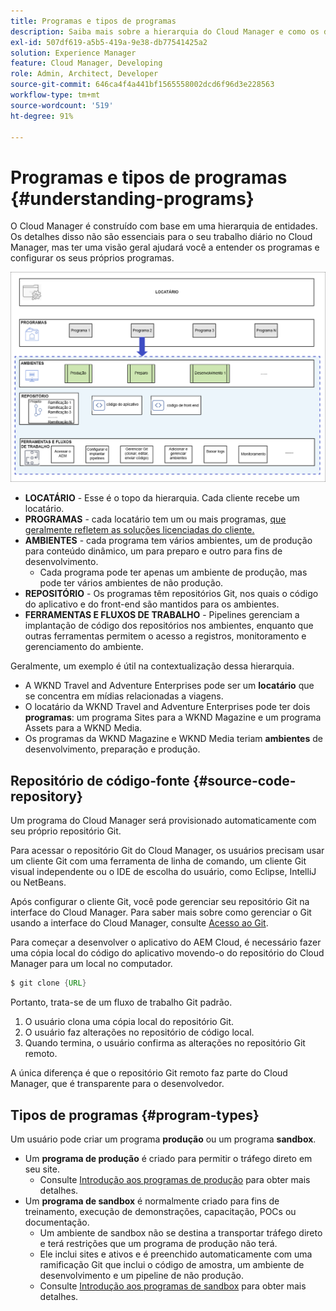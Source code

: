 ```yaml
---
title: Programas e tipos de programas
description: Saiba mais sobre a hierarquia do Cloud Manager e como os diferentes tipos de programas se encaixam em sua estrutura e a diferença entre eles.
exl-id: 507df619-a5b5-419a-9e38-db77541425a2
solution: Experience Manager
feature: Cloud Manager, Developing
role: Admin, Architect, Developer
source-git-commit: 646ca4f4a441bf1565558002dcd6f96d3e228563
workflow-type: tm+mt
source-wordcount: '519'
ht-degree: 91%

---
```



# Programas e tipos de programas {#understanding-programs}

O Cloud Manager é construído com base em uma hierarquia de entidades. Os detalhes disso não são essenciais para o seu trabalho diário no Cloud Manager, mas ter uma visão geral ajudará você a entender os programas e configurar os seus próprios programas.

![Hierarquia do Cloud Manager](assets/program-types1.png)

* **LOCATÁRIO** - Esse é o topo da hierarquia. Cada cliente recebe um locatário.
* **PROGRAMAS** - cada locatário tem um ou mais programas, [que geralmente refletem as soluções licenciadas do cliente.](introduction-production-programs.md)
* **AMBIENTES** - cada programa tem vários ambientes, um de produção para conteúdo dinâmico, um para preparo e outro para fins de desenvolvimento.
   * Cada programa pode ter apenas um ambiente de produção, mas pode ter vários ambientes de não produção.
* **REPOSITÓRIO** - Os programas têm repositórios Git, nos quais o código do aplicativo e do front-end são mantidos para os ambientes.
* **FERRAMENTAS E FLUXOS DE TRABALHO** - Pipelines gerenciam a implantação de código dos repositórios nos ambientes, enquanto que outras ferramentas permitem o acesso a registros, monitoramento e gerenciamento do ambiente.

Geralmente, um exemplo é útil na contextualização dessa hierarquia.

* A WKND Travel and Adventure Enterprises pode ser um **locatário** que se concentra em mídias relacionadas a viagens.
* O locatário da WKND Travel and Adventure Enterprises pode ter dois **programas**: um programa Sites para a WKND Magazine e um programa Assets para a WKND Media.
* Os programas da WKND Magazine e WKND Media teriam **ambientes** de desenvolvimento, preparação e produção.

## Repositório de código-fonte {#source-code-repository}

Um programa do Cloud Manager será provisionado automaticamente com seu próprio repositório Git.

Para acessar o repositório Git do Cloud Manager, os usuários precisam usar um cliente Git com uma ferramenta de linha de comando, um cliente Git visual independente ou o IDE de escolha do usuário, como Eclipse, IntelliJ ou NetBeans.

Após configurar o cliente Git, você pode gerenciar seu repositório Git na interface do Cloud Manager. Para saber mais sobre como gerenciar o Git usando a interface do Cloud Manager, consulte [Acesso ao Git](/help/implementing/cloud-manager/managing-code/accessing-repos.md).

Para começar a desenvolver o aplicativo do AEM Cloud, é necessário fazer uma cópia local do código do aplicativo movendo-o do repositório do Cloud Manager para um local no computador.

```java
$ git clone {URL}
```

Portanto, trata-se de um fluxo de trabalho Git padrão.

1. O usuário clona uma cópia local do repositório Git.
1. O usuário faz alterações no repositório de código local.
1. Quando termina, o usuário confirma as alterações no repositório Git remoto.

A única diferença é que o repositório Git remoto faz parte do Cloud Manager, que é transparente para o desenvolvedor.

## Tipos de programas {#program-types}

Um usuário pode criar um programa **produção** ou um programa **sandbox**.

* Um **programa de produção** é criado para permitir o tráfego direto em seu site.
   * Consulte [Introdução aos programas de produção](/help/implementing/cloud-manager/getting-access-to-aem-in-cloud/introduction-production-programs.md) para obter mais detalhes.
* Um **programa de sandbox** é normalmente criado para fins de treinamento, execução de demonstrações, capacitação, POCs ou documentação.
   * Um ambiente de sandbox não se destina a transportar tráfego direto e terá restrições que um programa de produção não terá.
   * Ele inclui sites e ativos e é preenchido automaticamente com uma ramificação Git que inclui o código de amostra, um ambiente de desenvolvimento e um pipeline de não produção.
   * Consulte [Introdução aos programas de sandbox](/help/implementing/cloud-manager/getting-access-to-aem-in-cloud/introduction-sandbox-programs.md) para obter mais detalhes.
